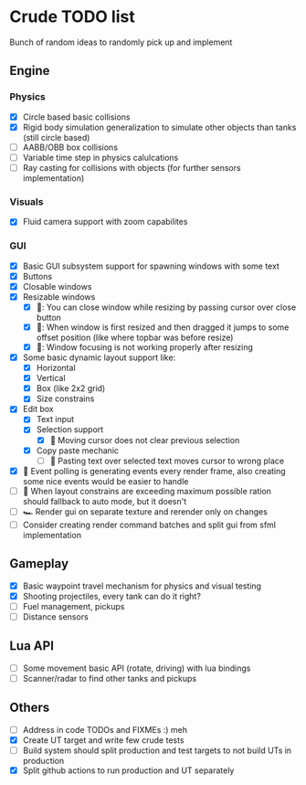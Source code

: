 # Crude TODO list
Bunch of random ideas to randomly pick up and implement

## Engine
### Physics
- [x] Circle based basic collisions
- [x] Rigid body simulation generalization to simulate other objects than tanks (still circle based)
- [ ] AABB/OBB box collisions
- [ ] Variable time step in physics calulcations
- [ ] Ray casting for collisions with objects (for further sensors implementation)

### Visuals
- [x] Fluid camera support with zoom capabilites

### GUI
- [x] Basic GUI subsystem support for spawning windows with some text
- [x] Buttons
- [x] Closable windows
- [x] Resizable windows
    - [x] 🐛: You can close window while resizing by passing cursor over close button
    - [x] 🐛: When window is first resized and then dragged it jumps to some offset position (like where topbar was before resize)
    - [x] 🐛: Window focusing is not working properly after resizing
- [x] Some basic dynamic layout support like:
  - [x] Horizontal
  - [x] Vertical
  - [x] Box (like 2x2 grid)
  - [x] Size constrains
- [x] Edit box
  - [x] Text input
  - [x] Selection support
    - [x] 🐛 Moving cursor does not clear previous selection
  - [x] Copy paste mechanic
    - [ ] 🐛 Pasting text over selected text moves cursor to wrong place
- [x] 🐛 Event polling is generating events every render frame, also creating some nice events would be easier to handle
- [ ] 🐛 When layout constrains are exceeding maximum possible ration should fallback to auto mode, but it doesn't
- [ ] 🏎️ Render gui on separate texture and rerender only on changes
- [ ] Consider creating render command batches and split gui from sfml implementation

## Gameplay
- [x] Basic waypoint travel mechanism for physics and visual testing
- [x] Shooting projectiles, every tank can do it right?
- [ ] Fuel management, pickups
- [ ] Distance sensors

## Lua API
- [ ] Some movement basic API (rotate, driving) with lua bindings
- [ ] Scanner/radar to find other tanks and pickups

## Others
- [ ] Address in code TODOs and FIXMEs :) meh
- [x] Create UT target and write few crude tests
- [ ] Build system should split production and test targets to not build UTs in production
- [x] Split github actions to run production and UT separately
